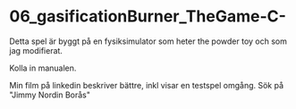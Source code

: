 # 06_gasificationBurner_TheGame-C-


Detta spel är byggt på en fysiksimulator som heter the powder toy och som jag modifierat.

Kolla in manualen.

Min film på linkedin beskriver bättre, inkl visar en testspel omgång. Sök på "Jimmy Nordin Borås"



